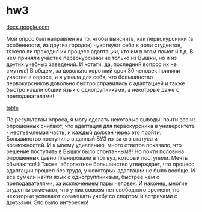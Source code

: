 # hw3
[docs.google.com](https://docs.google.com/forms/d/1_QIYBL0iyaGOOMvZQdOhuFAMDicYl8x-Bw2iBGB9UqY/edit?usp=sharing)

Мой опрос был направлен на то, чтобы выяснить, как первокурсники (в особенности, из других городов) чувствуют себя в роли студентов, тяжело ли проходил их процесс адаптации, кто им в этом помог и т.д. В нем приняли участие первокурсники не только из Вышки, но и из других учебных заведений. И кстати, да, последний вопрос их не смутил:)
В общем, за довольно короткий срок 30 человек приняли участие в опросе, и я узнала для себя, что большинство первокурсников довольно быстро справились с адаптацией и также быстро нашли общий язык с одногрупниками, а некоторые даже с преподавателями!

[table](https://docs.google.com/spreadsheets/d/1Gg92Mj1vNbtyZyMkvBIxaFHWBQ1pRYmEu8PoH0Uc3ew/edit#gid=819153675)

По результатам опроса, я могу сделать некоторые выводы: почти все из опрошенных считают, что адаптация для первокурсника в университете - неотъемлемая часть, и каждый должен через это пройти. Большинство поступило в данный ВУЗ из-за его статуса и возможностей. И к моему удивлению, много ответов показало, что решение поступить в Вышку было спонтанным!!! Но почти половина опрошенных давно планировали в тот вуз, который поступили. Мечты сбываются!:) Также, абсолютное большинство утверждает, что процесс адаптации прошел без труда, у некоторых адаптации не было вообще. И все сумели найти язык с одногруппниками, быстрее чем с преподавателями, за исключением пары человек. И наконец, многие студенты отмечают, что у них совсем нет свободного времени, но некоторые успевают совмещать учебу со спортом и встречами с друзьями. Это было интересно!
